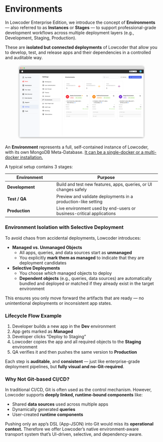 # Environments

In Lowcoder Enterprise Edition, we introduce the concept of **Environments** — also referred to as **Instances** or **Stages** — to support professional-grade development workflows across multiple deployment layers (e.g., Development, Staging, Production).

These are **isolated but connected deployments** of Lowcoder that allow you to develop, test, and release apps and their dependencies in a controlled and auditable way.

<figure><img src="../../../../.gitbook/assets/frame_generic_light (5) (4).png" alt=""><figcaption></figcaption></figure>

An **Environment** represents a full, self-contained instance of Lowcoder, with its own MongoDB Meta-Database. [It can be a single-docker or a multi-docker installation.](../../../self-hosting/)

A typical setup contains 3 stages:

<table><thead><tr><th width="148.3046875">Environment</th><th>Purpose</th></tr></thead><tbody><tr><td><strong>Development</strong></td><td>Build and test new features, apps, queries, or UI changes safely</td></tr><tr><td><strong>Test / QA</strong></td><td>Preview and validate deployments in a production-like setting</td></tr><tr><td><strong>Production</strong></td><td>Live environment used by end-users or business-critical applications</td></tr></tbody></table>

### Environment Isolation with Selective Deployment

To avoid chaos from accidental deployments, Lowcoder introduces:

* **Managed vs. Unmanaged Objects**
  * All apps, queries, and data sources start as **unmanaged**
  * You explicitly **mark them as managed** to indicate that they are deployment candidates
* **Selective Deployments**
  * You choose _which_ managed objects to deploy
  * **Dependent objects** (e.g., queries, data sources) are automatically bundled and deployed or matched if they already exist in the target environment

This ensures you only move forward the artifacts that are ready — no unintentional deployments or inconsistent app states.

### Lifecycle Flow Example

1. Developer builds a new app in the **Dev** environment
2. App gets marked as **Managed**
3. Developer clicks “Deploy to Staging”
4. Lowcoder copies the app and all required objects to the **Staging** environment
5. QA verifies it and then pushes the same version to **Production**

Each step is **auditable**, and **consistent** — just like enterprise-grade deployment pipelines, but **fully visual and no-Git-required**.

### Why Not Git-based CI/CD?

In traditional CI/CD, Git is often used as the control mechanism. However, Lowcoder supports **deeply linked, runtime-bound components** like:

* Shared **data sources** used across multiple apps
* Dynamically generated **queries**
* User-created **runtime components**

Pushing only an app’s DSL (App-JSON) into Git would miss its **operational context.** Therefore we offer Lowcoder’s native environment-aware transport system that’s UI-driven, selective, and dependency-aware.
